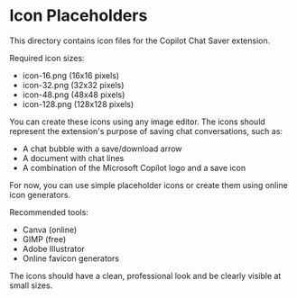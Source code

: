 # Icon Placeholders

This directory contains icon files for the Copilot Chat Saver extension.

Required icon sizes:
- icon-16.png (16x16 pixels)
- icon-32.png (32x32 pixels) 
- icon-48.png (48x48 pixels)
- icon-128.png (128x128 pixels)

You can create these icons using any image editor. The icons should represent the extension's purpose of saving chat conversations, such as:
- A chat bubble with a save/download arrow
- A document with chat lines
- A combination of the Microsoft Copilot logo and a save icon

For now, you can use simple placeholder icons or create them using online icon generators.

Recommended tools:
- Canva (online)
- GIMP (free)
- Adobe Illustrator
- Online favicon generators

The icons should have a clean, professional look and be clearly visible at small sizes.